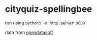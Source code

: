 # cityquiz-spellingbee

run using `python3 -m http.server 9000`

data from [opendatasoft](https://public.opendatasoft.com/explore/dataset/geonames-all-cities-with-a-population-1000/export/?flg=en-us&disjunctive.cou_name_en&sort=name)